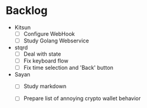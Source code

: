 # **Backlog**

- Kitsun
    - [ ] Configure WebHook
    - [ ] Study Golang Webservice  

- stqrd
    - [ ] Deal with state
    - [ ] Fix keyboard flow
    - [ ] Fix time selection and 'Back' button

-  Sayan
    - [ ] Study markdown
    - [ ] Prepare list of annoying crypto wallet behavior
     

